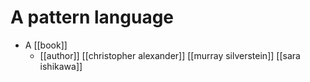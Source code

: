 # A pattern language

- A [[book]]
  -  [[author]] [[christopher alexander]] [[murray silverstein]] [[sara ishikawa]]